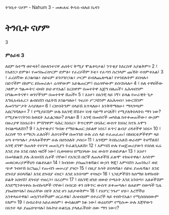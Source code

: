 ﻿
 ትንቢተ ናሆም - Nahum 3 - መጽሐፍ ቅዱስ ብሉይ ኪዳን
# ትንቢተ ናሆም
3
### ምዕራፍ 3
ለደም ከተማ ወዮላት! በሁለንተናዋ ሐሰትና ቅሚያ ሞልቶባታል፤ ንጥቂያ ከእርስዋ አያልቅም።
2 ፤ የአለንጋ ድምፅ፥ የመንኰራኵርም ድምፅ፥ የፈረሶችም ኮቴ፥ የፈጣን ሰረገላም ጩኸት ተሰምቶአል፤
3 ፤ ፈረሰኛው ይጋልባል፥ ሰይፍም ይንቦገቦጋል፥ ጦርም ይብለጨለጫል፤ የተገደሉትም ይበዛሉ፥ በድኖችም በክምር ይከመራሉ፥ ሬሳቸውም አይቈጠርም፤ በሬሳቸውም ይሰናከላሉ።
4 ፤ ስለ ተዋበችው ጋለሞታ ግልሙትና ብዛት ይህ ሆኖአል፤ እርስዋም በመተትዋ እጅግ በለጠች፥ አሕዛብንም በግልሙትናዋ፥ ወገኖችንም በመተትዋ ሸጠች።
5 ፤ እነሆ፥ በአንቺ ላይ ነኝ፥ ይላል የሠራዊት ጌታ እግዚአብሔር፥ ልብስሽን በፊትሽ እገልጣለሁ፤ ኅፍረተ ሥጋሽንም ለአሕዛብ፥ ነውርሽንም ለመንግሥታት አሳያለሁ።
6 ፤ ርኵሰትንም በላይሽ እጥላለሁ፥ እንቅሻማለሁ፥ ማላገጫም አደርግሻለሁ።
7 ፤ የሚያይሽም ሁሉ ከአንቺ ሸሽቶ። ነነዌ ባድማ ሆናለች፤ የሚያለቅስላትስ ማን ነው? የሚያጽናናትንስ ከወዴት እፈልጋለሁ? ይላል።
8 ፤ አንቺ በመስኖች መካከል ከተቀመጠችው፥ ውኃም በዙሪያዋ ከነበራት፥ ምሽግዋም ባሕር ከነበረ፥ ቅጥርዋም በባሕር ውስጥ ከነበረ ከኖእ አሞን ትበልጫለሽን?
9 ፤ ኢትዮጵያና ግብጽ የማይቈጠር ኃይልዋ ነበሩ፤ ፉጥና ልብያ ረዳቶችዋ ነበሩ።
10 ፤ እርስዋ ግን ተማርካ ፈለሰች፤ ሕፃናቶችዋ በመንገድ ሁሉ ራስ ላይ ተፈጠፈጡ፤ በከበርቴዎችዋም ላይ ዕጣ ተጣጣሉ፥ ታላላቆችዋም ሁሉ በሰንሰለት ታሰሩ።
11 ፤ አንቺም ትሰክሪአለሽ ወራዳም ትሆኛለሽ፤ አንቺ ደግሞ ከጠላት የተነሣ መጠጊያን ትፈልጊአለሽ።
12 ፤ አምባሽ ሁሉ የመጀመሪያውን የበሰለ ፍሬ እንደ ያዙ እንደ በለስ ዛፎች ነው፤ ቢወዛወዝ በሚበላው አፍ ውስጥ ይወድቃል።
13 ፤ እነሆ፥ በመካከልሽ ያሉ ሕዝብሽ ሴቶች ናቸው፤ የአገርሽ በሮች ለጠላቶችሽ ፈጽሞ ተከፍተዋል፥ እሳትም መወርወሪያዎችህን በልቶአል።
14 ፤ ከብበው ያስጨንቁሻልና ውኃን ቅጂ፤ አምባሽን አጠንክሪ፤ ወደ ጭቃ ገብተሽ እርገጪ፤ የጡብን መሠሪያ ያዢ።
15 ፤ በዚያ እሳት ይበላሻል፥ ሰይፍ ያጠፋሻል፥ እንደ ደጎብያ ይበላሻል፤ እንደ ደጎብያ ብዢ፥ እንደ አንበጣም ተባዢ።
16 ፤ ነጋዴዎችሽን ከሰማይ ከዋክብት ይልቅ አበዛሽ፤ ደጎብያ ተዘረጋ፥ በረረም።
17 ፤ በአንቺ ዘንድ ዘውድ የጫኑት እንደ አንበጣ፥ አለቆችሽም እንደሚንቀሳቀሱ ኩብኩባዎች ናቸው፤ በብርድ ቀን በቅጥር ውስጥ ይቀመጣሉ፥ ፀሐይም በወጣች ጊዜ ያኰበኵባሉ፤ ስፍራቸው በየት እንደ ሆነ አይታወቅም።
18 ፤ የአሦር ንጉሥ ሆይ፥ እረኞችህ አንቀላፍተዋል፤ መኳንንቶችህም ዐርፈዋል፤ ሕዝብህም በተራሮች ላይ ተበትኖአል፥ የሚሰበስበውም የለም።
19 ፤ ስብራትህ አይፈወስም፥ ቍስልህም ክፉ ነው፤ ወሬህንም የሚሰሙ ሁሉ እጃቸውን በአንተ ላይ ያጨበጭባሉ፤ ክፋትህ ሁልጊዜ ያላለፈችበት ሰው ማን ነውና?
